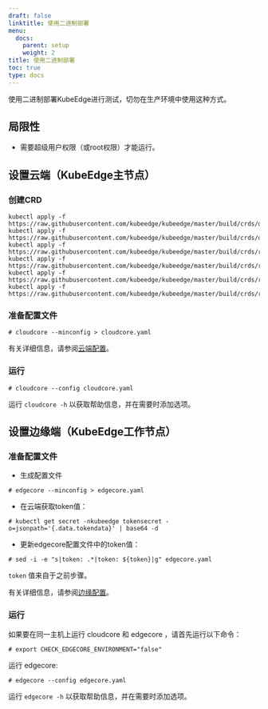 ```yaml
---
draft: false
linktitle: 使用二进制部署
menu:
  docs:
    parent: setup
    weight: 2
title: 使用二进制部署
toc: true
type: docs
---
```

使用二进制部署KubeEdge进行测试，切勿在生产环境中使用这种方式。


## 局限性

- 需要超级用户权限（或root权限）才能运行。

## 设置云端（KubeEdge主节点）

### 创建CRD

```shell
kubectl apply -f https://raw.githubusercontent.com/kubeedge/kubeedge/master/build/crds/devices/devices_v1alpha2_device.yaml
kubectl apply -f https://raw.githubusercontent.com/kubeedge/kubeedge/master/build/crds/devices/devices_v1alpha2_devicemodel.yaml
kubectl apply -f https://raw.githubusercontent.com/kubeedge/kubeedge/master/build/crds/reliablesyncs/cluster_objectsync_v1alpha1.yaml
kubectl apply -f https://raw.githubusercontent.com/kubeedge/kubeedge/master/build/crds/reliablesyncs/objectsync_v1alpha1.yaml
kubectl apply -f https://raw.githubusercontent.com/kubeedge/kubeedge/master/build/crds/router/router_v1_ruleEndpoint.yaml
kubectl apply -f https://raw.githubusercontent.com/kubeedge/kubeedge/master/build/crds/router/router_v1_rule.yaml
```


### 准备配置文件

```shell
# cloudcore --minconfig > cloudcore.yaml
```

有关详细信息，请参阅[云端配置](../config#configuration-cloud-side-kubeedge-master)。

### 运行

```shell
# cloudcore --config cloudcore.yaml
```

运行 `cloudcore -h` 以获取帮助信息，并在需要时添加选项。


## 设置边缘端（KubeEdge工作节点）

### 准备配置文件

- 生成配置文件

```shell
# edgecore --minconfig > edgecore.yaml
```

- 在云端获取token值：

```shell
# kubectl get secret -nkubeedge tokensecret -o=jsonpath='{.data.tokendata}' | base64 -d
```

- 更新edgecore配置文件中的token值：

```shell
# sed -i -e "s|token: .*|token: ${token}|g" edgecore.yaml
```

`token` 值来自于之前步骤。

有关详细信息，请参阅[边缘配置](../config#configuration-edge-side-kubeedge-worker-node)。

### 运行

如果要在同一主机上运行 cloudcore 和 edgecore ，请首先运行以下命令：

```shell
# export CHECK_EDGECORE_ENVIRONMENT="false"
```

运行 edgecore:

```shell
# edgecore --config edgecore.yaml
```

运行 `edgecore -h` 以获取帮助信息，并在需要时添加选项。
